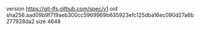 version https://git-lfs.github.com/spec/v1
oid sha256:aad09b9f719aeb300cc5969969b635923efc125dba16ec090d27a6b277928da2
size 4648
